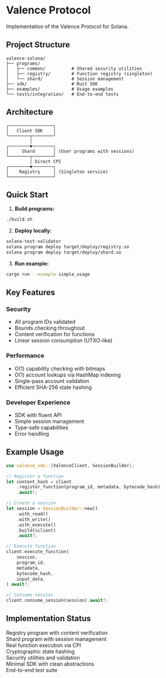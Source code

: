 # Valence Protocol

Implementation of the Valence Protocol for Solana.

## Project Structure

```
valence-solana/
├── programs/
│   ├── common/          # Shared security utilities
│   ├── registry/        # Function registry (singleton)
│   └── shard/           # Session management
├── sdk/                 # Rust SDK
├── examples/            # Usage examples
└── tests/integration/   # End-to-end tests
```

## Architecture

```
┌─────────────────┐
│   Client SDK    │
└────────┬────────┘
         │
┌────────▼────────┐
│     Shard       │ (User programs with sessions)
└────────┬────────┘
         │ Direct CPI
┌────────▼────────┐
│    Registry     │ (Singleton service)
└─────────────────┘
```

## Quick Start

1. **Build programs:**
```bash
./build.sh
```

2. **Deploy locally:**
```bash
solana-test-validator
solana program deploy target/deploy/registry.so
solana program deploy target/deploy/shard.so
```

3. **Run example:**
```bash
cargo run --example simple_usage
```

## Key Features

### Security
- All program IDs validated
- Bounds checking throughout
- Content verification for functions
- Linear session consumption (UTXO-like)

### Performance
- O(1) capability checking with bitmaps
- O(1) account lookups via HashMap indexing
- Single-pass account validation
- Efficient SHA-256 state hashing

### Developer Experience
- SDK with fluent API
- Simple session management
- Type-safe capabilities
- Error handling

## Example Usage

```rust
use valence_sdk::{ValenceClient, SessionBuilder};

// Register a function
let content_hash = client
    .register_function(program_id, metadata, bytecode_hash)
    .await?;

// Create a session
let session = SessionBuilder::new()
    .with_read()
    .with_write()
    .with_execute()
    .build(&client)
    .await?;

// Execute function
client.execute_function(
    session,
    program_id,
    metadata,
    bytecode_hash,
    input_data,
).await?;

// Consume session
client.consume_session(session).await?;
```

## Implementation Status

Registry program with content verification  
Shard program with session management  
Real function execution via CPI  
Cryptographic state hashing  
Security utilities and validation  
Minimal SDK with clean abstractions  
End-to-end test suite  

